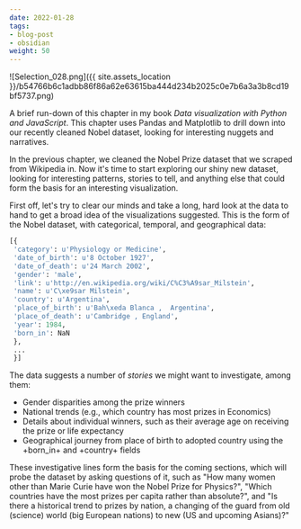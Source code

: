 ```yaml
---
date: 2022-01-28
tags:
- blog-post
- obsidian
weight: 50
---
```


![Selection_028.png]({{ site.assets_location }}/b54766b6c1adbb86f86a62e63615ba444d234b2025c0e7b6a3a3b8cd19bf5737.png)

A brief run-down of this chapter in my book _Data visualization with Python and JavaScript_. This chapter uses Pandas and Matplotlib to drill down into our recently cleaned Nobel dataset, looking for interesting nuggets and narratives.

In the previous chapter, we cleaned the Nobel Prize dataset that we scraped from Wikipedia in. Now it's time to start exploring our shiny new dataset, looking for interesting patterns, stories to tell, and anything else that could form the basis for an interesting visualization.

First off, let's try to clear our minds and take a long, hard look at the data to hand to get a broad idea of the visualizations suggested. This is the form of the Nobel dataset, with categorical, temporal, and geographical data:

```python
[{
 'category': u'Physiology or Medicine',
 'date_of_birth': u'8 October 1927',
 'date_of_death': u'24 March 2002',
 'gender': 'male',
 'link': u'http://en.wikipedia.org/wiki/C%C3%A9sar_Milstein',
 'name': u'C\xe9sar Milstein',
 'country': u'Argentina',
 'place_of_birth': u'Bah\xeda Blanca ,  Argentina',
 'place_of_death': u'Cambridge , England',
 'year': 1984,
 'born_in': NaN
 },
 ...
 }]
```

The data suggests a number of _stories_ we might want to investigate, among them:

- Gender disparities among the prize winners
- National trends (e.g., which country has most prizes in Economics)
- Details about individual winners, such as their average age on receiving the prize or life expectancy
- Geographical journey from place of birth to adopted country using the +born_in+ and +country+ fields

These investigative lines form the basis for the coming sections, which will probe the dataset by asking questions of it, such as "How many women other than Marie Curie have won the Nobel Prize for Physics?", "Which countries have the most prizes per capita
rather than absolute?", and "Is there a historical trend to prizes by nation, a changing of the guard from old (science) world (big European
nations) to new (US and upcoming Asians)?"